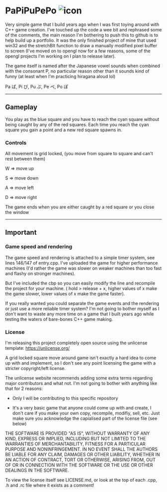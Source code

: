 # PaPiPuPePo ![icon](Visuals/PaPiPuPePoIcon.ico)

Very simple game that I build years ago when I was first toying around with C++ game creation.
I've touched up the code a wee bit and rephrased some of the comments,
the main reason I'm bothering to push this to github is to help build up a portfolio.
It was the only finished project of mine that used win32 and the stretchBlt function to draw a manually modified pixel buffer to screen (I've moved on to opengl now for a few reasons, some of the opengl projects I'm working on I plan to release later).


The game itself is named after the Japanese vowel sounds when combined with the consonant P,
no particular reason other than it sounds kind of funny (at least when I'm practicing hiragana aloud lol)

Pa ぱ, Pi ぴ, Pu ぷ, Pe ぺ, Po ぽ


---

## Gameplay

You play as the blue square and you have to reach the cyan square without being caught by any of the red squares.
Each time you reach the cyan square you gain a point and a new red square spawns in.


### Controls

All movement is grid locked, (you move from square to square and can't rest between them)

W ⇒ move up

S ⇒ move down

A ⇒ move left

D ⇒ move right

The game ends when you are either caught by a red square or you close the window


---

## Important

### Game speed and rendering

The game speed and rendering is attached to a simple timer system,
see lines 146/147 of entry.cpp.
I've uploaded the game for higher performance machines (I'd rather the game was slower on weaker machines than too fast and flashy on stronger machines).

But I've included the cbp so you can easily modify the line and recompile the project for your machine.
( hold > release + x, higher values of x make the game slower, lower values of x make the game faster).

If you really wanted you could separate the game events and the rendering or just use a more reliable timer system?
I'm not going to bother myself as I don't want to waste any more time on a game that I built years ago while testing the waters of bare-bones C++ game making.

### License

I'm releasing this project completely open source using the unlicense template: https://unlicense.org/

A grid locked square move around game isn't exactly a hard idea to come up with and implement,
so I don't see any point licensing the game with a stricter copyright/left license.

The unlicense website recommends adding some extra terms regarding major contributors and what not.
I'm not going to bother with anything like that for 2 reasons:

- Only I will be contributing to this specific repository

- It's a very basic game that anyone could come up with and create, I don't care if you make your own copy, recompile, modifiy, sell, etc. Just make sure you acknowledge the capialised part of the license file (see below)


THE SOFTWARE IS PROVIDED "AS IS", WITHOUT WARRANTY OF ANY KIND,
EXPRESS OR IMPLIED, INCLUDING BUT NOT LIMITED TO THE WARRANTIES OF
MERCHANTABILITY, FITNESS FOR A PARTICULAR PURPOSE AND NONINFRINGEMENT.
IN NO EVENT SHALL THE AUTHORS BE LIABLE FOR ANY CLAIM, DAMAGES OR
OTHER LIABILITY, WHETHER IN AN ACTION OF CONTRACT, TORT OR OTHERWISE,
ARISING FROM, OUT OF OR IN CONNECTION WITH THE SOFTWARE OR THE USE OR
OTHER DEALINGS IN THE SOFTWARE.



To view the license itself see LICENSE.md, or look at the top of each .cpp, .h and .rc file where it exists as a comment!




